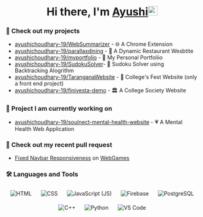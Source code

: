 
<div align="center">
   <h1>Hi there, I'm <a href="https://github.com/ayushichoudhary-19/">Ayushi</a><img src="https://media.giphy.com/media/hvRJCLFzcasrR4ia7z/giphy.gif" width="25px"></h1>
</div>

### 🚀  Check out my projects

- [ayushichoudhary-19/WebSummarizer](https://github.com/ayushichoudhary-19/WebSummarizer) - 🌐 A Chrome Extension
- [ayushichoudhary-19/parallaxdining](https://github.com/ayushichoudhary-19/parallaxdining.github.io) - 🍔 A Dynamic Restaurant Wesbtite
- [ayushichoudhary-19/myportfolio](https://github.com/ayushichoudhary-19/myportfolio) - 👀 My Personal Portfoliio
- [ayushichoudhary-19/SudokuSolver](https://github.com/ayushichoudhary-19/SudokuSolver)- 🧩 Sudoku Solver using Backtracking Alogrithm
- [ayushichoudhary-19/TaranganaWebsite](https://github.com/ayushichoudhary-19/TaranganaWebsite) - 🎪 College's Fest Website (only a front end project)
- [ayushichoudhary-19/finivesta-demo](https://github.com/ayushichoudhary-19/finivesta-demo) - 🏛️ A College Society Website

### 🌱 Project I am currently working on

- [ayushichoudhary-19/soulnect-mental-health-website](https://github.com/ayushichoudhary-19/soulnect-mental-health-website) - 💗 A Mental Health Web Application

### 🔨 Check out my recent pull request
- [Fixed Navbar Responsiveness](https://github.com/sarmadhamdani02/WebGames/pull/81) on [WebGames](https://github.com/sarmadhamdani02/WebGames)

### 🛠️ Languages and Tools

<p align="center">
  <img src="https://img.icons8.com/color/96/000000/html-5.png" alt="HTML" style="margin: 10px;">
  <img src="https://img.icons8.com/color/96/000000/css3.png" alt="CSS" style="margin: 10px;">
  <img src="https://img.icons8.com/color/96/000000/javascript.png" alt="JavaScript (JS)" style="margin: 10px;">
  <img src="https://img.icons8.com/color/96/000000/firebase.png" alt="Firebase" style="margin: 10px;">
  <img src="https://img.icons8.com/color/96/000000/postgreesql.png" alt="PostgreSQL" style="margin: 10px;">
     <img src="https://img.icons8.com/color/96/000000/c-plus-plus-logo.png" alt="C++" style="margin: 10px;">
  <img src="https://img.icons8.com/color/96/000000/python.png" alt="Python" style="margin: 10px;">
  <img src="https://img.icons8.com/color/96/000000/visual-studio-code-2019.png" alt="VS Code" style="margin: 10px;">
</p>
<br>
